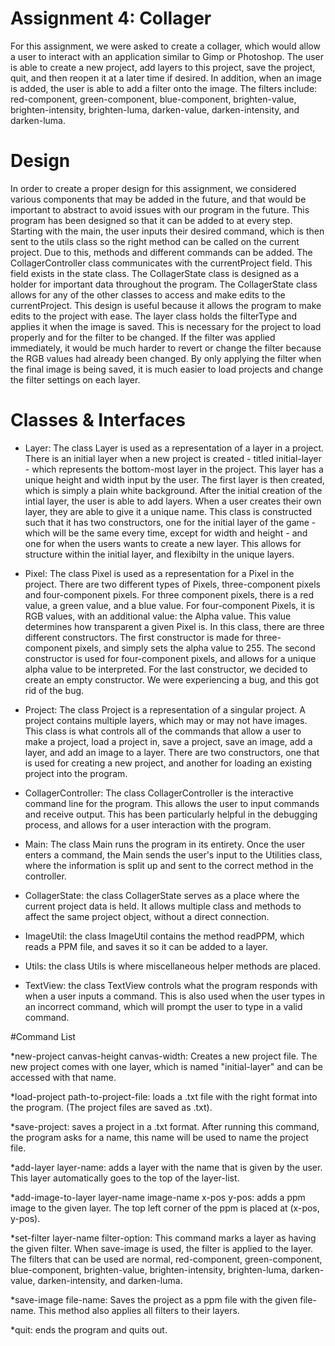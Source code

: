 # Assignment 4: Collager

For this assignment, we were asked to create a collager, which would allow a user to interact with an application similar to Gimp or Photoshop. The user is able to create a new project, add layers to this project, save the project, quit, and then reopen it at a later time if desired. In addition, when an image is added, the user is able to add a filter onto the image. The filters include: red-component, green-component, blue-component, brighten-value, brighten-intensity, brighten-luma, darken-value, darken-intensity, and darken-luma. 

# Design
In order to create a proper design for this assignment, we considered various components that may be added in the future, and that would be important to abstract to avoid issues with our program in the future. This program has been designed so that it can be added to at every step. Starting with the main, the user inputs their desired command, which is then sent to the utils class so the right method can be called on the current project. Due to this, methods and different commands can be added. The CollagerController class communicates with the currentProject field. This field exists in the state class. The CollagerState class is designed as a holder for important data throughout the program. The CollagerState class allows for any of the other classes to access and make edits to the currentProject. This design is useful because it allows the program to make edits to the project with ease. The layer class holds the filterType and applies it when the image is saved. This is necessary for the project to load properly and for the filter to be changed. If the filter was applied immediately, it would be much harder to revert or change the filter because the RGB values had already been changed. By only applying the filter when the final image is being saved, it is much easier to load projects and change the filter settings on each layer.

# Classes & Interfaces 

* Layer: The class Layer is used as a representation of a layer in a project. There is an initial layer when a new project is created - titled initial-layer - which represents the bottom-most layer in the project. This layer has a unique height and width input by the user. The first layer is then created, which is simply a plain white background. After the initial creation of the intial layer, the user is able to add layers. When a user creates their own layer, they are able to give it a unique name. This class is constructed such that it has two constructors, one for the initial layer of the game - which will be the same every time, except for width and height - and one for when the users wants to create a new layer. This allows for structure within the initial layer, and flexibilty in the unique layers.

* Pixel: The class Pixel is used as a representation for a Pixel in the project. There are two different types of Pixels, three-component pixels and four-component pixels. For three component pixels, there is a red value, a green value, and a blue value. For four-component Pixels, it is RGB values, with an additional value: the Alpha value. This value determines how transparent a given Pixel is. In this class, there are three different constructors. The first constructor is made for three-component pixels, and simply sets the alpha value to 255. The second constructor is used for four-component pixels, and allows for a unique alpha value to be interpreted. For the last constructor, we decided to create an empty constructor. We were experiencing a bug, and this got rid of the bug. 

* Project: The class Project is a representation of a singular project. A project contains multiple layers, which may or may not have images. This class is what controls all of the commands that allow a user to make a project, load a project in, save a project, save an image, add a layer, and add an image to a layer. There are two constructors, one that is used for creating a new project, and another for loading an existing project into the program.  

* CollagerController: The class CollagerController is the interactive command line for the program. This allows the user to input commands and receive output. This has been particularly helpful in the debugging process, and allows for a user interaction with the program.

* Main: The class Main runs the program in its entirety. Once the user enters a command, the Main sends the user's input to the Utilities class, where the information is split up and sent to the correct method in the controller.

* CollagerState: the class CollagerState serves as a place where the current project data is held. It allows multiple class and methods to affect the same project object, without a direct connection. 

* ImageUtil: the class ImageUtil contains the method readPPM, which reads a PPM file, and saves it so it can be added to a layer. 

* Utils: the class Utils is where miscellaneous helper methods are placed.  

* TextView: the class TextView controls what the program responds with when a user inputs a command. This is also used when the user types in an incorrect command, which will prompt the user to type in a valid command.

#Command List

*new-project canvas-height canvas-width: Creates a new project file. The new project comes with one layer, which is named "initial-layer" and can be accessed with that name.

*load-project path-to-project-file: loads a .txt file with the right format into the program. (The project files are saved as .txt).

*save-project: saves a project in a .txt format. After running this command, the program asks for a name, this name will be used to name the project file.

*add-layer layer-name: adds a layer with the name that is given by the user. This layer automatically goes to the top of the layer-list.

*add-image-to-layer layer-name image-name x-pos y-pos: adds a ppm image to the given layer. The top left corner of the ppm is placed at (x-pos, y-pos).

*set-filter layer-name filter-option: This command marks a layer as having the given filter. When save-image is used, the filter is applied to the layer. The filters that can be used are normal, red-component, green-component, blue-component, brighten-value, brighten-intensity, brighten-luma, darken-value, darken-intensity, and darken-luma.

*save-image file-name: Saves the project as a ppm file with the given file-name. This method also applies all filters to their layers.

*quit: ends the program and quits out.
